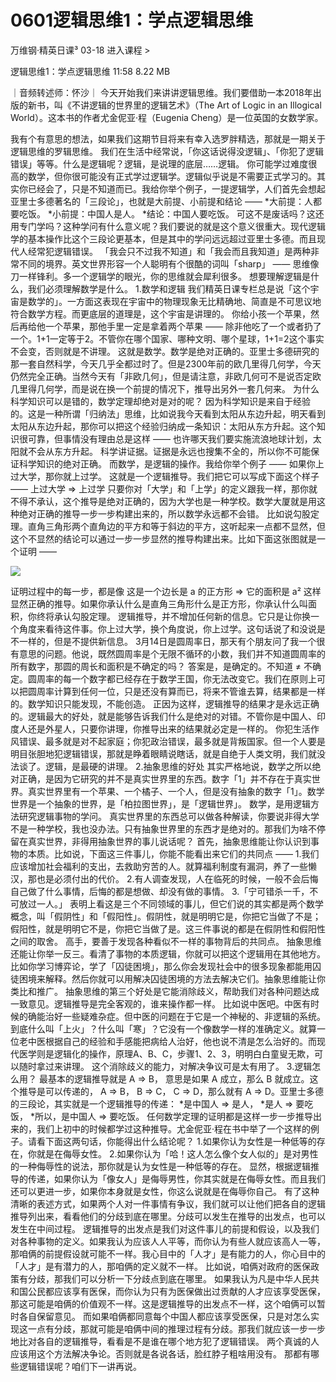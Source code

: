 # 0601逻辑思维1：学点逻辑思维


万维钢·精英日课³
03-18
进入课程 >

逻辑思维1：学点逻辑思维
11:58 8.22 MB

｜音频转述师：怀沙｜
今天开始我们来讲讲逻辑思维。我们要借助一本2018年出版的新书，叫《不讲逻辑的世界里的逻辑艺术》（The Art of Logic in an Illogical World）。这本书的作者尤金伲亚·程（Eugenia Cheng）是一位英国的女数学家。

我有个有意思的想法，如果我们这期节目将来有幸入选罗胖精选，那就是一期关于逻辑思维的罗辑思维。
我们在生活中经常说，「你这话说得没逻辑」、「你犯了逻辑错误」等等。什么是逻辑呢？逻辑，是说理的底层……逻辑。
你可能学过难度很高的数学，但你很可能没有正式学过逻辑学。逻辑似乎说是不需要正式学习的。其实你已经会了，只是不知道而已。我给你举个例子，一提逻辑学，人们首先会想起亚里士多德著名的「三段论」，也就是大前提、小前提和结论 ——
*大前提：人都要吃饭。
*小前提：中国人是人。
*结论：中国人要吃饭。
可这不是废话吗？这还用专门学吗？这种学问有什么意义呢？我们要说的就是这个意义很重大。现代逻辑学的基本操作比这个三段论更基本，但是其中的学问远远超过亚里士多德。而且现代人经常犯逻辑错误。
「我会只不过我不知道」和「我会而且我知道」是两种非常不同的境界。英文世界形容一个人聪明有个很酷的词叫「sharp」 —— 思维像刀一样锋利。多一个逻辑学的眼光，你的思维就会犀利很多。
想要理解逻辑是什么，我们必须理解数学是什么。
1.数学和逻辑
我们精英日课专栏总是说「这个宇宙是数学的」。一方面这表现在宇宙中的物理现象无比精确地、简直是不可思议地符合数学方程。而更底层的道理是，这个宇宙是讲理的。
你给小孩一个苹果，然后再给他一个苹果，那他手里一定是拿着两个苹果 —— 除非他吃了一个或者扔了一个。1+1一定等于2。不管你在哪个国家、哪种文明、哪个星球，1+1=2这个事实不会变，否则就是不讲理。
这就是数学。数学是绝对正确的。亚里士多德研究的那一套自然科学，今天几乎全都过时了。但是2300年前的欧几里得几何学，今天仍然完全正确。当然今天有「非欧几何」，但是请注意，非欧几何可不是说否定欧几里得几何学，而是说在换一个前提的情况下，推导出另外一套几何来。
为什么科学知识可以是错的，数学定理却绝对是对的呢？
因为科学知识是来自于经验的。这是一种所谓「归纳法」思维，比如说我今天看到太阳从东边升起，明天看到太阳从东边升起，那你可以把这个经验归纳成一条知识：太阳从东方升起。这个知识很可靠，但事情没有理由总是这样 —— 也许哪天我们要实施流浪地球计划，太阳就不会从东方升起。
科学讲证据。证据是永远也搜集不全的，所以你不可能保证科学知识的绝对正确。
而数学，是逻辑的操作。我给你举个例子 ——
如果你上过大学，那你就上过学。
这就是一个逻辑推导。我们把它可以写成下面这个样子 ——
上过大学 ⇒ 上过学
只要你对「大学」和「上学」的定义跟我一样，那你就不得不承认，这个推导是绝对正确的，因为大学也是一种学校。数学大厦就是用这种绝对正确的推导一步一步构建出来的，所以数学永远都不会错。
比如说勾股定理。直角三角形两个直角边的平方和等于斜边的平方，这听起来一点都不显然，但这个不显然的结论可以通过一步一步显然的推导构建出来。比如下面这张图就是一个证明 ——

![](https://raw.githubusercontent.com/dalong0514/selfstudy/master/图片链接/万维钢/2019186.jpg)

证明过程中的每一步，都是像
这是一个边长是 a 的正方形 ⇒ 它的面积是 a²
这样显然正确的推导。如果你承认什么是直角三角形什么是正方形，你承认什么叫面积，你终将承认勾股定理。
逻辑推导，并不增加任何新的信息。它只是让你换一个角度来看待这件事。你上过大学，换个角度说，你上过学。这句话说了和没说是不一样的，但是不提供新信息。
3月14日是圆周率日，那天有个朋友问了我一个很有意思的问题。他说，既然圆周率是个无限不循环的小数，我们并不知道圆周率的所有数字，那圆的周长和面积是不确定的吗？
答案是，是确定的。不知道 ≠ 不确定。圆周率的每一个数字都已经存在于数学王国，你无法改变它。我们在原则上可以把圆周率计算到任何一位，只是还没有算而已，将来不管谁去算，结果都是一样的。数学知识只能发现，不能创造。
正因为这样，逻辑推导的结果才是永远正确的。逻辑最大的好处，就是能够告诉我们什么是绝对的对错。不管你是中国人、印度人还是外星人，只要你讲理，你推导出来的结果就必定是一样的。
你犯生活作风错误、最多就是对不起家庭；你犯政治错误，最多就是背叛国家。但一个人要是明目张胆地犯逻辑错误，那就是睁着眼睛说瞎话，就是自绝于人类文明，我们就没法谈了。逻辑，是最硬的讲理。
2.抽象思维的好处
其实严格地说，数学之所以绝对正确，是因为它研究的并不是真实世界里的东西。数字「1」并不存在于真实世界。真实世界里有一个苹果、一个橘子、一个人，但是没有抽象的数字「1」。数学世界是一个抽象的世界，是「柏拉图世界」，是「逻辑世界」。
数学，是用逻辑方法研究逻辑事物的学问。
真实世界里的东西总可以做各种解读，你要说非得大学不是一种学校，我也没办法。只有抽象世界里的东西才是绝对的。那我们为啥不停留在真实世界，非得用抽象世界的事儿说话呢？
首先，抽象思维能让你认识到事物的本质。比如说，下面这三件事儿，你能不能看出来它们的共同点 ——
1.我们应该增加社会福利的支出，去救助穷苦的人。就算福利制度有漏洞，养了一些懒汉，那也是必须付出的代价。
2.有人调查发现，人在临死的时候，一般不会后悔自己做了什么事情，后悔的都是想做、却没有做的事情。
3.「宁可错杀一千，不可放过一人。」
表明上看这是三个不同领域的事儿，但它们说的其实都是两个数学概念，叫「假阴性」和「假阳性」。假阴性，就是明明它是，你把它当做了不是；假阳性，就是明明它不是，你把它当做了是。这三件事说的都是在假阴性和假阳性之间的取舍。
高手，要善于发现各种看似不一样的事物背后的共同点。
抽象思维还能让你举一反三。看清了事物的本质逻辑，你就可以把这个逻辑用在其他地方。
比如你学习博弈论，学了「囚徒困境」，那么你会发现社会中的很多现象都能用囚徒困境来解释。然后你就可以用解决囚徒困境的方法去解决它们。抽象思维能让你类比和推广。
抽象思维的第三个好处是它能消除歧义，帮助我们对各种问题达成一致意见。逻辑推导是完全客观的，谁来操作都一样。
比如说中医吧。中医有时候的确能治好一些疑难杂症。但中医的问题在于它是一个神秘的、非逻辑的系统。到底什么叫「上火」？什么叫「寒」？它没有一个像数学一样的准确定义。就算一位老中医根据自己的经验和手感能把病给人治好，他也说不清是怎么治好的。而现代医学则是逻辑化的操作，原理A、B、C，步骤1、2、3，明明白白童叟无欺，可以随时拿过来讲理。
这个消除歧义的能力，对解决争议可是太有用了。
3.逻辑怎么用？
最基本的逻辑推导就是
A ⇒ B，
意思是如果 A 成立，那么 B 就成立。这个推导是可以传递的， A ⇒ B， B ⇒ C， C ⇒ D，那么就有 A ⇒ D。亚里士多德的三段论，其实就是一个逻辑推导的传递：
*是中国人 ⇒ 是人，
*是人 ⇒ 要吃饭，
*所以，是中国人 ⇒ 要吃饭。
任何数学定理的证明都是这样一步一步推导出来的，我们上初中的时候都学过这种推导。尤金伲亚·程在书中举了一个这样的例子。请看下面这两句话，你能得出什么结论呢？
1.如果你认为女性是一种低等的存在，你就是在侮辱女性。
2.如果你认为「哈！这人怎么像个女人似的」是对男性的一种侮辱性的说法，那你就是认为女性是一种低等的存在。
显然，根据逻辑推导的传递，如果你认为「像女人」是侮辱男性，你其实就是在侮辱女性。而且我们还可以更进一步，如果你本身就是女性，你这么说就是在侮辱你自己。
有了这种清晰的表述方式，如果两个人对一件事情有争议，我们就可以让他们把各自的逻辑推导列出来，看看他们的分歧到底在哪里。分歧可以发生在推导的出发点，也可以发生在中间过程。
逻辑推导的出发点是我们对这件事儿的前提和假设，以及我们对各种事物的定义。如果我认为应该人人平等，而你认为有些人就应该高人一等，那咱俩的前提假设就可能不一样。我心目中的「人才」是有能力的人，你心目中的「人才」是有潜力的人，那咱俩的定义就不一样。
比如说，咱俩对政府的医保政策有分歧，那我们可以分析一下分歧点到底在哪里。
如果我认为凡是中华人民共和国公民都应该享有医保，而你认为只有为医保做出过贡献的人才应该享受医保，那这可能是咱俩的价值观不一样。这是逻辑推导的出发点不一样，这个咱俩可以暂时各自保留意见。
而如果咱俩都同意每个中国人都应该享受医保，只是对怎么实现这一点有分歧，那就可能是咱俩中间的推理过程有分歧。那我们就应该一步一步地比对各自的逻辑推导，看看是不是谁在哪个地方犯了逻辑错误。
两个真诚的人应该用这个方法解决争论。否则就是各说各话，脸红脖子粗啥用没有。
那都有哪些逻辑错误呢？咱们下一讲再说。